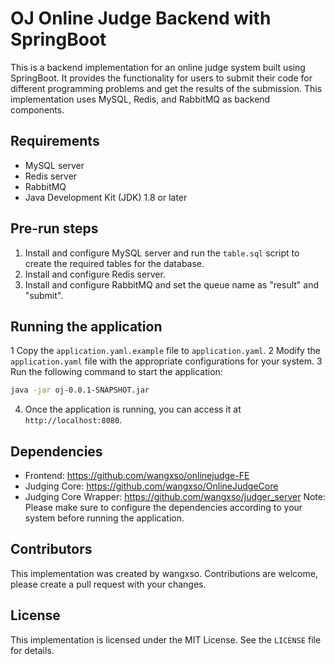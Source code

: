 # OJ Online Judge Backend with SpringBoot
This is a backend implementation for an online judge system built using SpringBoot. It provides the functionality for users to submit their code for different programming problems and get the results of the submission. This implementation uses MySQL, Redis, and RabbitMQ as backend components.

## Requirements
- MySQL server
- Redis server
- RabbitMQ
- Java Development Kit (JDK) 1.8 or later
## Pre-run steps
1. Install and configure MySQL server and run the `table.sql` script to create the required tables for the database.
2. Install and configure Redis server.
3. Install and configure RabbitMQ and set the queue name as "result" and "submit".
## Running the application
1 Copy the `application.yaml.example` file to `application.yaml`.
2 Modify the `application.yaml` file with the appropriate configurations for your system.
3 Run the following command to start the application:
```bash
java -jar oj-0.0.1-SNAPSHOT.jar
```
4. Once the application is running, you can access it at `http://localhost:8080`.
## Dependencies
- Frontend: https://github.com/wangxso/onlinejudge-FE
- Judging Core: https://github.com/wangxso/OnlineJudgeCore
- Judging Core Wrapper: https://github.com/wangxso/judger_server
Note: Please make sure to configure the dependencies according to your system before running the application.

## Contributors
This implementation was created by wangxso. Contributions are welcome, please create a pull request with your changes.

## License
This implementation is licensed under the MIT License. See the `LICENSE` file for details.
